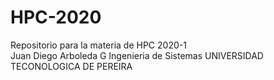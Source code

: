 # HPC-2020
Repositorio para la materia de HPC 2020-1  
Juan Diego Arboleda G 
Ingenieria de Sistemas UNIVERSIDAD TECONOLOGICA DE PEREIRA
